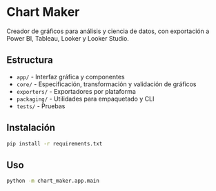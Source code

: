 # Chart Maker

Creador de gráficos para análisis y ciencia de datos, con exportación a Power BI, Tableau, Looker y Looker Studio.

## Estructura

- `app/` - Interfaz gráfica y componentes
- `core/` - Especificación, transformación y validación de gráficos
- `exporters/` - Exportadores por plataforma
- `packaging/` - Utilidades para empaquetado y CLI
- `tests/` - Pruebas

## Instalación

```bash
pip install -r requirements.txt
```

## Uso

```bash
python -m chart_maker.app.main
```
